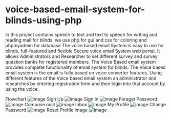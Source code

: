 # voice-based-email-system-for-blinds-using-php
In this project contains speech to text and text to speech for writing and reading mail for blinds.
we use php for gui and css for coloring and phpmyadmin for database
The voice based email System is easy to use for blinds, full-featured and flexible Secure voice email System web portal. It allows Administrators and Researcher to set different survey and survey question banks for registered members. 
The Voice Based email system provides complete functionality of email system for blinds. The Voice based email system is the email is fully based on voice converter features. Using different features of the Voice based email system an administrator and researches by entering registration form and then login into that account by using the voice.  

Flowchart
![image](https://github.com/SanikaKendre/voice-based-email-system-for-blinds-using-php/assets/84505327/80d91e31-bcff-4e86-9d52-e5fcaad7c259)
Sign Up
![image](https://github.com/SanikaKendre/voice-based-email-system-for-blinds-using-php/assets/84505327/e60e779a-8cce-4d77-8c50-cfd7410fddd5)
Sign In 
![image](https://github.com/SanikaKendre/voice-based-email-system-for-blinds-using-php/assets/84505327/62432859-4da1-4745-ad8e-3c528bf2bc75)
Foreget Password
![image](https://github.com/SanikaKendre/voice-based-email-system-for-blinds-using-php/assets/84505327/74942560-6c7b-4887-bb1c-8e457308b905)
Compose mail
![image](https://github.com/SanikaKendre/voice-based-email-system-for-blinds-using-php/assets/84505327/c28d9eba-0cde-4848-9ad7-36b9d2e88d3c)
Inbox
![image](https://github.com/SanikaKendre/voice-based-email-system-for-blinds-using-php/assets/84505327/4bb26ac5-5299-4949-886a-0c00d2ac582e)
My Profile
![image](https://github.com/SanikaKendre/voice-based-email-system-for-blinds-using-php/assets/84505327/2d27d8cd-268f-4401-92b4-c5c89c43fa6c)
Change Password
![image](https://github.com/SanikaKendre/voice-based-email-system-for-blinds-using-php/assets/84505327/91a52bf7-8489-46df-847c-f12e7f5d8485)
Reset Profile image
![image](https://github.com/SanikaKendre/voice-based-email-system-for-blinds-using-php/assets/84505327/d3b3dbdb-0875-4697-ba85-0045723bb4e1)
